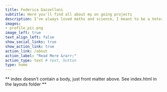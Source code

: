 ```yaml
---
title: Federica Gazzelloni
subtitle: Here you'll find all about my on going projects
description: I've always loved maths and science, I meant to be a Veterinary, I wanted to do ballet classes, teach gymnastic, be an econimist, a psycologist... Many years passed since I started the journey of my career as an investigator, it turned out to be an everyday challenge with tasks to solve, and most importantly a continous learning path.
images:
- profile_pic.png
image_left: true
text_align_left: false
show_social_links: true
show_action_link: true
action_link: /about
action_label: "Read More &rarr;"
action_type: text # text, button
type: home
---
```


** index doesn't contain a body, just front matter above.
See index.html in the layouts folder **
